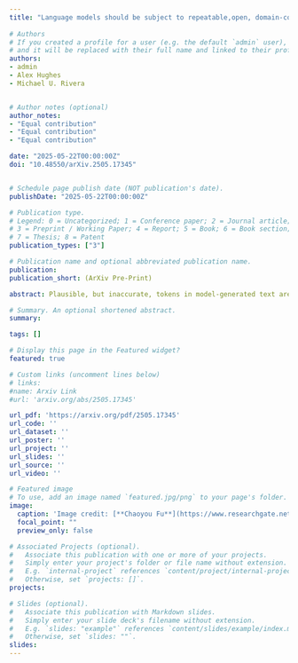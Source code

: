 ```yaml
---
title: "Language models should be subject to repeatable,open, domain-contextualized hallucination benchmarking"
 
# Authors
# If you created a profile for a user (e.g. the default `admin` user), write the username (folder name) here 
# and it will be replaced with their full name and linked to their profile.
authors:
- admin
- Alex Hughes
- Michael U. Rivera


# Author notes (optional)
author_notes:
- "Equal contribution"
- "Equal contribution"
- "Equal contribution"

date: "2025-05-22T00:00:00Z"
doi: "10.48550/arXiv.2505.17345"


# Schedule page publish date (NOT publication's date).
publishDate: "2025-05-22T00:00:00Z"

# Publication type.
# Legend: 0 = Uncategorized; 1 = Conference paper; 2 = Journal article;
# 3 = Preprint / Working Paper; 4 = Report; 5 = Book; 6 = Book section;
# 7 = Thesis; 8 = Patent
publication_types: ["3"]

# Publication name and optional abbreviated publication name.
publication: 
publication_short: (ArXiv Pre-Print)

abstract: Plausible, but inaccurate, tokens in model-generated text are widely believed to be pervasive and problematic for the responsible adoption of language models. Despite this concern, there is little scientific work that attempts to measure the prevalence of language model hallucination in a comprehensive way. In this paper, we argue that language models should be evaluated using repeatable, open, and domain-contextualized hallucination benchmarking. We present a taxonomy of hallucinations alongside a case study that demonstrates that when experts are absent from the early stages of data creation, the resulting hallucination metrics lack validity and practical utility.

# Summary. An optional shortened abstract.
summary: 

tags: []

# Display this page in the Featured widget?
featured: true

# Custom links (uncomment lines below)
# links:
#name: Arxiv Link
#url: 'arxiv.org/abs/2505.17345'

url_pdf: 'https://arxiv.org/pdf/2505.17345'
url_code: ''
url_dataset: ''
url_poster: ''
url_project: ''
url_slides: ''
url_source: ''
url_video: ''

# Featured image
# To use, add an image named `featured.jpg/png` to your page's folder. 
image:
  caption: 'Image credit: [**Chaoyou Fu**](https://www.researchgate.net/profile/Chaoyou-Fu/publication/371855457/figure/fig1/AS:11431281248619641@1717300235965/An-illustration-of-typical-MLLM-architecture-It-includes-an-encoder-a-connector-and-a.png)'
  focal_point: ""
  preview_only: false

# Associated Projects (optional).
#   Associate this publication with one or more of your projects.
#   Simply enter your project's folder or file name without extension.
#   E.g. `internal-project` references `content/project/internal-project/index.md`.
#   Otherwise, set `projects: []`.
projects:

# Slides (optional).
#   Associate this publication with Markdown slides.
#   Simply enter your slide deck's filename without extension.
#   E.g. `slides: "example"` references `content/slides/example/index.md`.
#   Otherwise, set `slides: ""`.
slides: 
---
```



